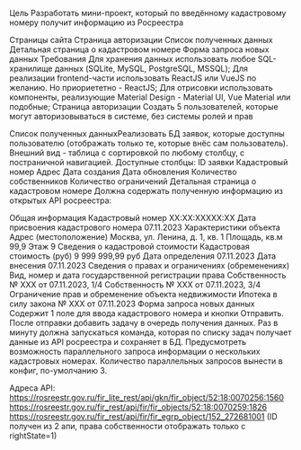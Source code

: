 Цель
Разработать мини-проект, который по введённому кадастровому номеру получит информацию из Росреестра

Страницы сайта
Страница авторизации
Список полученных данных
Детальная страница о кадастровом номере
Форма запроса новых данных
Требования
Для хранения данных использовать любое SQL-хранилище данных (SQLite, MySQL, PostgreSQL, MSSQL);
Для реализации frontend-части использовать ReactJS или VueJS по желанию. Но приориететно - ReactJS;
Для отрисовки использовать компоненты, реализующие Material Design - Material UI, Vue Material или подобные;
Страница авторизации
Создать 5 пользователей, которые могут авторизовываться в системе, без системы ролей и прав

Список полученных данныхРеализовать БД заявок, которые доступны пользователю (отображать только те, которые внёс сам пользователь).
Внешний вид - таблица с сортировкой по любому столбцу, с постраничной навигацией.
Доступные столбцы:
ID заявки
Кадастровый номер
Адрес
Дата создания
Дата обновления
Количество собственников
Количество ограничений
Детальная страница о кадастровом номере
Должна содержать полученную информацию из открытых API росреестра:

Общая информация
Кадастровый номер XX:XX:XXXXX:XX
Дата присвоения кадастрового номера 07.11.2023
Характеристики объекта
Адрес (местоположение) Москва, ул. Ленина, д. 1, кв. 1
Площадь, кв.м 99,9
Этаж 9
Сведения о кадастровой стоимости
Кадастровая стоимость (руб) 9 999 999,99 руб
Дата определения 07.11.2023
Дата внесения 07.11.2023
Сведения о правах и ограничениях (обременениях)
Вид, номер и дата государственной регистрации права
Собственность № XXX от 07.11.2023, 1/4
Собственность № XXX от 07.11.2023, 3/4
Ограничение прав и обременение объекта недвижимости
Ипотека в силу закона № XXX от 07.11.2023
Форма запроса новых данных
Содержит 1 поле для ввода кадастрового номера и кнопки Отправить.
После отправки добавить задачу в очередь получения данных.
Раз в минуту должна запускаться команда, которая по списку задач получает данные из API росреестра и сохраняет в БД.
Предусмотреть возможность параллельного запроса информации о нескольких кадастровых номерах. Количество параллельных запросов вынести в конфиг, по-умолчанию 3.

Адреса API:
https://rosreestr.gov.ru/fir_lite_rest/api/gkn/fir_object/52:18:0070256:1560
https://rosreestr.gov.ru/fir_rest/api/fir/fir_objects/52:18:0070259:1826
https://rosreestr.gov.ru/fir_rest/api/fir/fir_egrp_object/152_272681001 (ID получен из 2 апи, права собственности отображать только с rightState=1)
